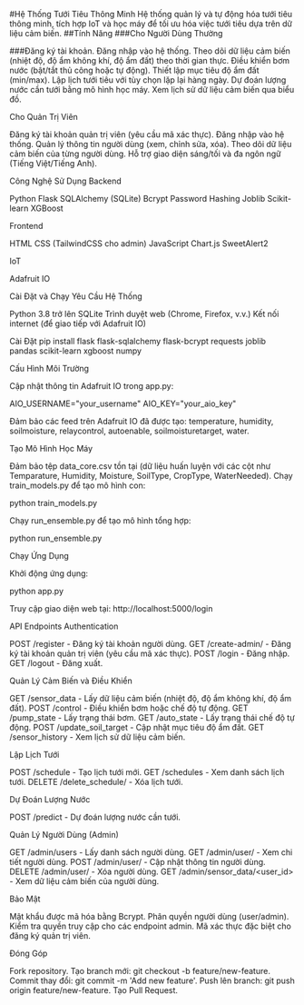 #Hệ Thống Tưới Tiêu Thông Minh
Hệ thống quản lý và tự động hóa tưới tiêu thông minh, tích hợp IoT và học máy để tối ưu hóa việc tưới tiêu dựa trên dữ liệu cảm biến.
##Tính Năng
###Cho Người Dùng Thường

###Đăng ký tài khoản.
Đăng nhập vào hệ thống.
Theo dõi dữ liệu cảm biến (nhiệt độ, độ ẩm không khí, độ ẩm đất) theo thời gian thực.
Điều khiển bơm nước (bật/tắt thủ công hoặc tự động).
Thiết lập mục tiêu độ ẩm đất (min/max).
Lập lịch tưới tiêu với tùy chọn lặp lại hàng ngày.
Dự đoán lượng nước cần tưới bằng mô hình học máy.
Xem lịch sử dữ liệu cảm biến qua biểu đồ.

Cho Quản Trị Viên

Đăng ký tài khoản quản trị viên (yêu cầu mã xác thực).
Đăng nhập vào hệ thống.
Quản lý thông tin người dùng (xem, chỉnh sửa, xóa).
Theo dõi dữ liệu cảm biến của từng người dùng.
Hỗ trợ giao diện sáng/tối và đa ngôn ngữ (Tiếng Việt/Tiếng Anh).

Công Nghệ Sử Dụng
Backend

Python
Flask
SQLAlchemy (SQLite)
Bcrypt Password Hashing
Joblib
Scikit-learn
XGBoost

Frontend

HTML
CSS (TailwindCSS cho admin)
JavaScript
Chart.js
SweetAlert2

IoT

Adafruit IO

Cài Đặt và Chạy
Yêu Cầu Hệ Thống

Python 3.8 trở lên
SQLite
Trình duyệt web (Chrome, Firefox, v.v.)
Kết nối internet (để giao tiếp với Adafruit IO)

Cài Đặt
pip install flask flask-sqlalchemy flask-bcrypt requests joblib pandas scikit-learn xgboost numpy

Cấu Hình Môi Trường

Cập nhật thông tin Adafruit IO trong app.py:

AIO_USERNAME="your_username"
AIO_KEY="your_aio_key"


Đảm bảo các feed trên Adafruit IO đã được tạo: temperature, humidity, soilmoisture, relaycontrol, autoenable, soilmoisturetarget, water.

Tạo Mô Hình Học Máy

Đảm bảo tệp data_core.csv tồn tại (dữ liệu huấn luyện với các cột như Temparature, Humidity, Moisture, SoilType, CropType, WaterNeeded).
Chạy train_models.py để tạo mô hình con:

python train_models.py


Chạy run_ensemble.py để tạo mô hình tổng hợp:

python run_ensemble.py

Chạy Ứng Dụng

Khởi động ứng dụng:

python app.py


Truy cập giao diện web tại: http://localhost:5000/login

API Endpoints
Authentication

POST /register - Đăng ký tài khoản người dùng.
GET /create-admin/<secret> - Đăng ký tài khoản quản trị viên (yêu cầu mã xác thực).
POST /login - Đăng nhập.
GET /logout - Đăng xuất.

Quản Lý Cảm Biến và Điều Khiển

GET /sensor_data - Lấy dữ liệu cảm biến (nhiệt độ, độ ẩm không khí, độ ẩm đất).
POST /control - Điều khiển bơm hoặc chế độ tự động.
GET /pump_state - Lấy trạng thái bơm.
GET /auto_state - Lấy trạng thái chế độ tự động.
POST /update_soil_target - Cập nhật mục tiêu độ ẩm đất.
GET /sensor_history - Xem lịch sử dữ liệu cảm biến.

Lập Lịch Tưới

POST /schedule - Tạo lịch tưới mới.
GET /schedules - Xem danh sách lịch tưới.
DELETE /delete_schedule/<id> - Xóa lịch tưới.

Dự Đoán Lượng Nước

POST /predict - Dự đoán lượng nước cần tưới.

Quản Lý Người Dùng (Admin)

GET /admin/users - Lấy danh sách người dùng.
GET /admin/user/<id> - Xem chi tiết người dùng.
POST /admin/user/<id> - Cập nhật thông tin người dùng.
DELETE /admin/user/<id> - Xóa người dùng.
GET /admin/sensor_data/<user_id> - Xem dữ liệu cảm biến của người dùng.

Bảo Mật

Mật khẩu được mã hóa bằng Bcrypt.
Phân quyền người dùng (user/admin).
Kiểm tra quyền truy cập cho các endpoint admin.
Mã xác thực đặc biệt cho đăng ký quản trị viên.

Đóng Góp

Fork repository.
Tạo branch mới: git checkout -b feature/new-feature.
Commit thay đổi: git commit -m 'Add new feature'.
Push lên branch: git push origin feature/new-feature.
Tạo Pull Request.


